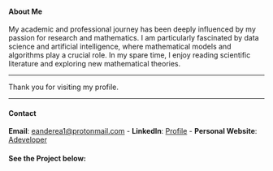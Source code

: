 #### About Me

My academic and professional journey has been deeply influenced by my passion for research and mathematics. I am particularly fascinated by data science and artificial intelligence, where mathematical models and algorithms play a crucial role. In my spare time, I enjoy reading scientific literature and exploring new mathematical theories.

---

Thank you for visiting my profile.

---

#### Contact
**Email**: eanderea1@protonmail.com - **LinkedIn**: [Profile](https://www.linkedin.com/in/anderson-rodrigo-pozzi-a06246186/)       -      **Personal Website**: [Adeveloper](https://adeveloper.com.br)

#### See the Project below:

